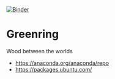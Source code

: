[![Binder](https://mybinder.org/badge_logo.svg)](https://mybinder.org/v2/gh/Ifiht/Greenring/HEAD?urlpath=lab)

# Greenring
Wood between the worlds

- https://anaconda.org/anaconda/repo
- https://packages.ubuntu.com/
